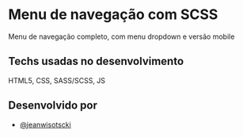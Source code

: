 # Menu de navegação com SCSS

Menu de navegação completo, com menu dropdown e versão mobile

## Techs usadas no desenvolvimento

HTML5, CSS, SASS/SCSS, JS

## Desenvolvido por

- [@jeanwisotscki](https://github.com/jeanwisotscki/)
